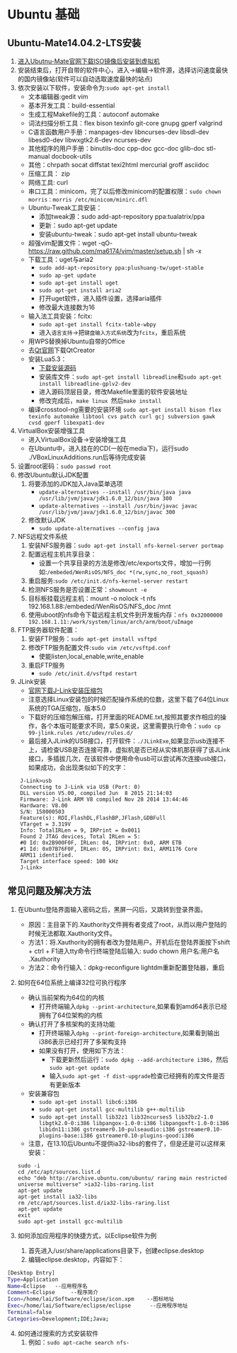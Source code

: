 # Ubuntu 基础

## Ubuntu-Mate14.04.2-LTS安装

1. [进入Ubutnu-Mate官网下载ISO镜像后安装到虚拟机](https://ubuntu-mate.org/)
2. 安装结束后，打开自带的软件中心，进入->编辑->软件源，选择访问速度最快的国内镜像站(软件可以自动选取速度最快的站点)
3. 依次安装以下软件，安装命令为:`sudo apt-get install `
	* 文本编辑器:gedit vim
	* 基本开发工具：build-essential
	* 生成工程Makefile的工具：autoconf automake
	* 词法扫描分析工具：flex bison texinfo git-core gnupg gperf valgrind
	* C语言函数用户手册：manpages-dev libncurses-dev libsdl-dev libesd0-dev libwxgtk2.6-dev ncurses-dev
	* 其他程序的用户手册：binutils-doc cpp-doc gcc-doc glib-doc stl-manual docbook-utils
	* 其他：chrpath socat diffstat texi2html mercurial groff asciidoc
	* 压缩工具： zip
	* 网络工具: curl
	* 串口工具：minicom，完了以后修改minicom的配置权限：`sudo chown morris：morris /etc/minicom/minirc.dfl`
	* Ubuntu-Tweak工具安装：
		* 添加tweak源：sudo add-apt-repository ppa:tualatrix/ppa
		* 更新：sudo apt-get update
		* 安装ubuntu-tweak：sudo apt-get install ubuntu-tweak
	* 超强vim配置文件：wget -qO- https://raw.github.com/ma6174/vim/master/setup.sh | sh -x
	* 下载工具：uget与aria2
		* `sudo add-apt-repository ppa:plushuang-tw/uget-stable`
		* `sudo ap-get update`
		* `sudo apt-get install uget`
		* `sudo apt-get install aria2`
		* 打开uget软件，进入插件设置，选择aria插件
		* 修改最大连接数为16
	* 输入法工具安装：fcitx:
		* `sudo apt-get install fcitx-table-wbpy`
		* 进入`语言支持`->把`键盘输入方式系统`改为`fcitx`，重启系统
	* 用WPS替换掉Ubuntu自带的Office
	* 去[Qt官网](http://www.qt.io/download/)下载QtCreator
	* 安装Lua5.3：
		* [下载安装源码](http://www.lua.org/ftp)
		* 安装库文件：`sudo apt-get install libreadline`和`sudo apt-get install libreadline-gplv2-dev`
		* 进入源码顶层目录，修改Makefile里面的软件安装地址
		* 修改完成后，`make linux `然后`make install`
	* 编译crosstool-ng需要的安装环境
		`sudo apt-get install bison flex texinfo automake libtool cvs patch curl gcj subversion gawk cvsd gperf libexpat1-dev`
4. VirtualBox安装增强工具
	* 进入VirtualBox设备->安装增强工具
	* 在Ubuntu中，进入挂在的CD(一般在media下)，运行sudo ./VBoxLinuxAdditions.run后等待完成安装
5. 设置root密码：`sudo passwd root`
6. 修改Ubuntu默认JDK配置
	1. 将要添加的JDK加入Java菜单选项
		* `update-alternatives --install /usr/bin/java java /usr/lib/jvm/java/jdk1.6.0_12/bin/java 300`
		* `update-alternatives --install /usr/bin/javac javac /usr/lib/jvm/java/jdk1.6.0_12/bin/javac 300`
	2. 修改默认JDK
		* `sudo update-alternatives --config java`
7. NFS远程文件系统
	1. 安装NFS服务器：`sudo apt-get install nfs-kernel-server portmap`
	2. 配置远程主机共享目录：
		* 设置一个共享目录的方法是修改/etc/exports文件，增加一行例如:`/embeded/WenRisOS/NFS_doc *(rw,sync,no_root_squash)`
	3. 重启服务:`sudo /etc/init.d/nfs-kernel-server restart`
	4. 检测NFS服务是否设置正常：`showmount -e`
	5. 目标板挂载远程主机：mount -o nolock -t nfs 192.168.1.88:/embeded/WenRisOS/NFS_doc /mnt
	6. 使用uboot的nfs命令下载远程主机文件到开发板内存：`nfs 0x32000000 192.168.1.11:/work/system/linux/arch/arm/boot/uImage`
8. FTP服务器软件配置：
	1. 安装FTP服务：`sudo apt-get install vsftpd`
	2. 修改FTP服务配置文件:`sudo vim /etc/vsftpd.conf`
		* 使能listen,local_enable,write_enable
	3. 重启FTP服务
		* `sudo /etc/init.d/vsftpd restart`
9. JLink安装
	* [官网下载J-Link安装压缩包](https://www.segger.com/jlink-software.html)
	* 注意选择Linux安装包的时候匹配操作系统的位数，这里下载了64位Linux系统的TGA压缩包，版本5.0
	* 下载好的压缩包解压缩，打开里面的README.txt,按照其要求作相应的操作，各个本版可能要求不同，拿5.0来说，这里需要执行命令：`sudo cp 99-jlink.rules /etc/udev/rules.d/`
	* 最后接入JLink的USB接口，打开软件：`./JLinkExe`,如果显示usb连接不上，请检查USB是否连接可靠，虚拟机是否已经从实体机那获得了该JLink接口，多插拔几次，在该软件中使用命令usb可以尝试再次连接usb接口，如果成功，会出现类似如下的文字：
```
	J-Link>usb
	Connecting to J-Link via USB (Port: 0)
	DLL version V5.00, compiled Jun  8 2015 21:14:03
	Firmware: J-Link ARM V8 compiled Nov 28 2014 13:44:46
	Hardware: V8.00
	S/N: 158000503
	Feature(s): RDI,FlashDL,FlashBP,JFlash,GDBFull
	VTarget = 3.319V
	Info: TotalIRLen = 9, IRPrint = 0x0011
	Found 2 JTAG devices, Total IRLen = 5:
 	#0 Id: 0x2B900F0F, IRLen: 04, IRPrint: 0x0, ARM ETB
 	#1 Id: 0x07B76F0F, IRLen: 05, IRPrint: 0x1, ARM1176 Core
	ARM11 identified.
	Target interface speed: 100 kHz
	J-Link>
```


## 常见问题及解决方法

1. 在Ubuntu登陆界面输入密码之后，黑屏一闪后，又跳转到登录界面。
	* 原因：主目录下的.Xauthority文件拥有者变成了root，从而以用户登陆的时候无法都取.Xauthority文件。
	* 方法1：将.Xauthority的拥有者改为登陆用户。开机后在登陆界面按下shift + ctrl + F1进入tty命令行终端登陆后输入: sudo chown 用户名:用户名 .Xauthority
	* 方法2：命令行输入：dpkg-reconfigure lightdm重新配置登陆器，重启
2. 如何在64位系统上编译32位可执行程序
	* 确认当前架构为64位的内核
		* 打开终端输入`dpkg --print-architecture`,如果看到amd64表示已经拥有了64位架构的内核
	* 确认打开了多核架构的支持功能
		* 打开终端输入`dpkg --print-foreign-architecture`,如果看到输出i386表示已经打开了多架构支持
		* 如果没有打开，使用如下方法：
			* 下载更新然后运行：`sudo dpkg --add-architecture i386`，然后`sudo apt-get update`
			* 输入`sudo apt-get -f dist-upgrade`检查已经拥有的库文件是否有更新版本
	* 安装兼容包
		* `sudo apt-get install libc6:i386`
		* `sudo apt-get install gcc-multilib g++-multilib`
		* `sudo apt-get install lib32z1 lib32ncurses5 lib32bz2-1.0 libgtk2.0-0:i386 libpangox-1.0-0:i386 libpangoxft-1.0-0:i386 libidn11:i386 gstreamer0.10-pulseaudio:i386 gstreamer0.10-plugins-base:i386 gstreamer0.10-plugins-good:i386`
	* 注意，在13.10后Ubuntu不提供ia32-libs的套件了，但是还是可以这样来安装：

	```Shell Ubuntu14.04安装ia32-libs库
	sudo -i
	cd /etc/apt/sources.list.d
	echo "deb http://archive.ubuntu.com/ubuntu/ raring main restricted universe multiverse" >ia32-libs-raring.list
	apt-get update
	apt-get install ia32-libs
	rm /etc/apt/sources.list.d/ia32-libs-raring.list
	apt-get update
	exit
	sudo apt-get install gcc-multilib
	```
3. 如何添加应用程序的快捷方式，以Eclipse软件为例
	1. 首先进入/usr/share/applications目录下，创建eclipse.desktop
	2. 编辑eclipse.desktop，内容如下：
```bash
[Desktop Entry]
Type=Application
Name=Eclipse   --应用程序名
Comment=Eclipse     --程序简介
Icon=/home/lai/Software/eclipse/icon.xpm    --图标地址
Exec=/home/lai/Software/eclipse/eclipse      --应用程序地址
Terminal=false
Categories=Development;IDE;Java;
```
4. 如何通过搜索的方式安装软件
	1. 例如：`sudo apt-cache search nfs-`
